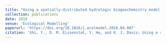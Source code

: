 ```yaml
---
title: "Using a spatially-distributed hydrologic biogeochemistry model with a nitrogen transport module to study the spatial variation of carbon processes in a Critical Zone Observatory"
collection: publications
date: 2018
venue: 'Ecological Modelling'
paperurl: 'https://doi.org/10.1016/j.ecolmodel.2018.04.007'
citation: 'Shi, Y., D. M. Eissenstat, Y. He, and K. J. Davis: Using a spatially-distributed hydrologic biogeochemistry model with a nitrogen transport module to study the spatial variation of carbon processes in a Critical Zone Observatory. <i>Ecological Modelling<\i>, <b>380<\b>, 8-21.'
---
```

